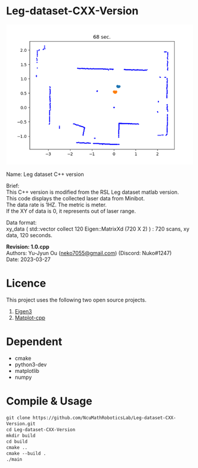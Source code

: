 # Leg-dataset-CXX-Version

![image](./Figure.png)

Name: Leg dataset C++ version

Brief:\
This C++ version is modified from the RSL Leg dataset matlab version.\
This code displays the collected laser data from Minibot.\
The data rate is 1HZ. The metric is meter.\
If the XY of data is 0, it represents out of laser range.

Data format:\
xy_data ( std::vector collect 120 Eigen::MatrixXd (720 X 2) ) : 720 scans, xy data, 120 seconds.
 
**Revision: 1.0.cpp**\
Authors: Yu-Jyun Ou (neko7055@gmail.com) (Discord: Nuko#1247)\
Date: 2023-03-27

# Licence
This project uses the following two open source projects. 
1. [Eigen3](https://eigen.tuxfamily.org/index.php?title=Main_Page)
2. [Matplot-cpp](https://matplotlib-cpp.readthedocs.io/en/latest/)

# Dependent
+ cmake
+ python3-dev
+ matplotlib
+ numpy

# Compile & Usage
```bash=
git clone https://github.com/NcuMathRoboticsLab/Leg-dataset-CXX-Version.git
cd Leg-dataset-CXX-Version
mkdir build
cd build
cmake ..
cmake --build .
./main
```
